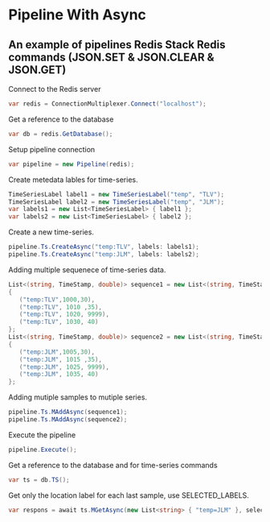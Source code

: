 # Pipeline With Async
## An example of pipelines Redis Stack Redis commands (JSON.SET & JSON.CLEAR & JSON.GET)

Connect to the Redis server
```csharp
var redis = ConnectionMultiplexer.Connect("localhost");
```

Get a reference to the database
```csharp
var db = redis.GetDatabase();
```

Setup pipeline connection
```csharp
var pipeline = new Pipeline(redis);
```

Create metedata lables for time-series.
```csharp
TimeSeriesLabel label1 = new TimeSeriesLabel("temp", "TLV");
TimeSeriesLabel label2 = new TimeSeriesLabel("temp", "JLM");
var labels1 = new List<TimeSeriesLabel> { label1 };
var labels2 = new List<TimeSeriesLabel> { label2 };
```

Create a new time-series.
```csharp
pipeline.Ts.CreateAsync("temp:TLV", labels: labels1);
pipeline.Ts.CreateAsync("temp:JLM", labels: labels2);
```

Adding multiple sequenece of time-series data.
```csharp
List<(string, TimeStamp, double)> sequence1 = new List<(string, TimeStamp, double)>()
{
   ("temp:TLV",1000,30),
   ("temp:TLV", 1010 ,35),
   ("temp:TLV", 1020, 9999),
   ("temp:TLV", 1030, 40)
};
List<(string, TimeStamp, double)> sequence2 = new List<(string, TimeStamp, double)>()
{
   ("temp:JLM",1005,30),
   ("temp:JLM", 1015 ,35),
   ("temp:JLM", 1025, 9999),
   ("temp:JLM", 1035, 40)
};
```
Adding mutiple samples to mutiple series.
```csharp
pipeline.Ts.MAddAsync(sequence1);
pipeline.Ts.MAddAsync(sequence2);
```

Execute the pipeline
```csharp
pipeline.Execute();
```

Get a reference to the database and for time-series commands
```csharp
var ts = db.TS();
```

Get only the location label for each last sample, use SELECTED_LABELS.
```csharp
var respons = await ts.MGetAsync(new List<string> { "temp=JLM" }, selectedLabels: new List<string> { "location" });
```
